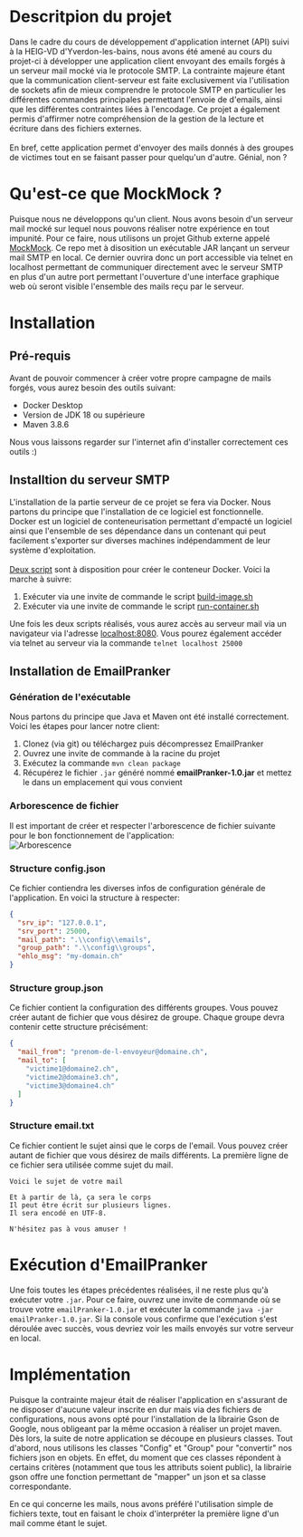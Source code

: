 # Descritpion du projet
Dans le cadre du cours de développement d'application internet (API) suivi à la HEIG-VD d'Yverdon-les-bains, nous avons 
été amené au cours du projet-ci à développer une application client envoyant des emails forgés à un serveur mail mocké 
via le protocole SMTP. La contrainte majeure étant que la communication client-serveur est faite exclusivement via 
l'utilisation de sockets afin de mieux comprendre le protocole SMTP en particulier les différentes commandes principales 
permettant l'envoie de d'emails, ainsi que les différentes contraintes liées à l'encodage. Ce projet a également permis 
d'affirmer notre compréhension de la gestion de la lecture et écriture dans des fichiers externes.
<br> <br>
En bref, cette application permet d'envoyer des mails donnés à des groupes de victimes tout en se faisant passer pour
quelqu'un d'autre. Génial, non ?

# Qu'est-ce que MockMock ?
Puisque nous ne développons qu'un client. Nous avons besoin d'un serveur mail mocké sur lequel nous pouvons réaliser
notre expérience en tout impunité. Pour ce faire, nous utilisons un projet Github externe appelé 
[MockMock](https://github.com/tweakers/MockMock). Ce repo met à disosition un exécutable JAR lançant un serveur mail SMTP
en local. Ce dernier ouvrira donc un port accessible via telnet en localhost permettant de communiquer directement avec
le serveur SMTP en plus d'un autre port permettant l'ouverture d'une interface graphique web où seront visible l'ensemble
des mails reçu par le serveur.

# Installation

## Pré-requis
Avant de pouvoir commencer à créer votre propre campagne de mails forgés, vous aurez besoin des outils suivant:
- Docker Desktop
- Version de JDK 18 ou supérieure
- Maven 3.8.6

Nous vous laissons regarder sur l'internet afin d'installer correctement ces outils :)

## Installtion du serveur SMTP
L'installation de la partie serveur de ce projet se fera via Docker. Nous partons du principe que l'installation de ce 
logiciel est fonctionnelle.<br>
Docker est un logiciel de conteneurisation permettant d'empacté un logiciel ainsi que l'ensemble de ses dépendance dans
un contenant qui peut facilement s'exporter sur diverses machines indépendamment de leur système d'exploitation.<br>
<br>
[Deux script](./docker) sont à disposition pour créer le conteneur Docker. Voici la marche à suivre:

1) Exécuter via une invite de commande le script [build-image.sh](./docker/build-image.sh)
2) Exécuter via une invite de commande le script [run-container.sh](./docker/run-container.sh)

Une fois les deux scripts réalisés, vous aurez accès au serveur mail via un navigateur via l'adresse 
[localhost:8080](http://localhost:8080/). Vous pourez également accéder via telnet au serveur via la commande 
```telnet localhost 25000``` 

## Installation de EmailPranker

### Génération de l'exécutable

Nous partons du principe que Java et Maven ont été installé correctement. Voici les étapes pour lancer notre client:

1) Clonez (via git) ou téléchargez puis décompressez EmailPranker
2) Ouvrez une invite de commande à la racine du projet
3) Exécutez la commande ```mvn clean package```
4) Récupérez le fichier ```.jar``` généré nommé __emailPranker-1.0.jar__ et mettez le dans un emplacement qui vous convient

### Arborescence de fichier
Il est important de créer et respecter l'arborescence de fichier suivante pour le bon fonctionnement de l'application:<br>
![Arborescence](./figures/fileTree.png)

### Structure config.json
Ce fichier contiendra les diverses infos de configuration générale de l'application. En voici la structure à respecter:
```json
{
  "srv_ip": "127.0.0.1",
  "srv_port": 25000,
  "mail_path": ".\\config\\emails", 
  "group_path": ".\\config\\groups", 
  "ehlo_msg": "my-domain.ch"
}
```

### Structure group.json
Ce fichier contient la configuration des différents groupes. Vous pouvez créer autant de fichier que vous désirez de 
groupe. Chaque groupe devra contenir cette structure précisément:

```json
{
  "mail_from": "prenom-de-l-envoyeur@domaine.ch", 
  "mail_to": [
    "victime1@domaine2.ch",
    "victime2@domaine3.ch", 
    "victime3@domaine4.ch"
  ]
}
```

### Structure email.txt
Ce fichier contient le sujet ainsi que le corps de l'email. Vous pouvez créer autant de fichier que vous désirez de mails
différents. La première ligne de ce fichier sera utilisée comme sujet du mail.
```text
Voici le sujet de votre mail

Et à partir de là, ça sera le corps
Il peut être écrit sur plusieurs lignes.
Il sera encodé en UTF-8.

N'hésitez pas à vous amuser !
```

# Exécution d'EmailPranker
Une fois toutes les étapes précédentes réalisées, il ne reste plus qu'à exécuter votre ```.jar```.
Pour ce faire, ouvrez une invite de commande où se trouve votre ```emailPranker-1.0.jar``` et exécuter la commande
```java -jar emailPranker-1.0.jar```. Si la console vous confirme que l'exécution s'est déroulée avec succès, vous
devriez voir les mails envoyés sur votre serveur en local.

# Implémentation
Puisque la contrainte majeur était de réaliser l'application en s'assurant de ne disposer d'aucune valeur inscrite en
dur mais via des fichiers de configurations, nous avons opté pour l'installation de la librairie Gson de Google, nous
obligeant par la même occasion à réaliser un projet maven. <br>
Dès lors, la suite de notre application se découpe en plusieurs classes. Tout d'abord, nous utilisons les classes "Config"
et "Group" pour "convertir" nos fichiers json en objets. En effet, du moment que ces classes répondent à certains critères
(notamment que tous les attributs soient public), la librairie gson offre une fonction permettant de "mapper" un json et 
sa classe correspondante.

En ce qui concerne les mails, nous avons préféré l'utilisation simple de fichiers texte, tout en faisant le choix
d'interpréter la première ligne d'un mail comme étant le sujet.
<br> <br>


